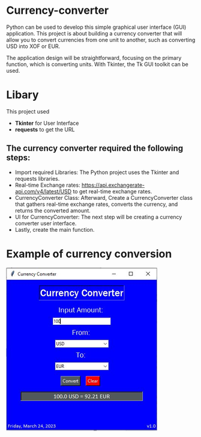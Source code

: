 # Currency-converter
Python can be used to develop this simple graphical user interface (GUI) application. This project is about building a currency converter that will allow you to convert currencies from one unit to another, such as converting USD into XOF or EUR.

The application design will be straightforward, focusing on the primary function, which is converting units. With Tkinter, the Tk GUI toolkit can be used.

# Libary
This project used
* **Tkinter** for User Interface
* **requests** to get the URL

 ## The currency converter required the following steps:

* Import required Libraries: The Python project uses the Tkinter and requests libraries.
* Real-time Exchange rates: https://api.exchangerate-api.com/v4/latest/USD to get real-time exchange rates.
* CurrencyConverter Class: Afterward, Create a CurrencyConverter class that gathers real-time exchange rates, converts the currency, and returns the converted amount.
* UI for CurrencyConverter: The next step will be creating a currency converter user interface.
* Lastly, create the main function.

# Example of currency conversion
![Capture](Capture.JPG)
